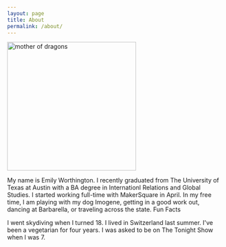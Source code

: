 ```yaml
---
layout: page
title: About
permalink: /about/
---
```

<img src="https://scontent-a-ord.xx.fbcdn.net/hphotos-xaf1/t1.0-9/10415658_10202201033537315_7841282105588628922_n.jpg" alt="mother of dragons" height="300" width="300" img style="border:5px #5F9EA0">

My name is Emily Worthington. I recently graduated from The University of Texas at Austin with a BA degree in Internationl Relations and Global Studies. I started working full-time with MakerSquare in April. In my free time, I am playing with my dog Imogene, getting in a good work out, dancing at Barbarella, or traveling across the state.
Fun Facts

I went skydiving when I turned 18.
I lived in Switzerland last summer.
I've been a vegetarian for four years.
I was asked to be on The Tonight Show when I was 7.

